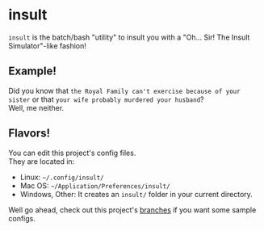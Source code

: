 # insult

`insult` is the batch/bash "utility" to insult you with a "Oh... Sir! The Insult Simulator"-like fashion!

## Example!

Did you know that `the Royal Family can't exercise because of your sister` or that `your wife probably murdered your husband`?  
Well, me neither.

## Flavors!

You can edit this project's config files.  
They are located in:  
 - Linux: `~/.config/insult/`
 - Mac OS: `~/Application/Preferences/insult/`
 - Windows, Other: It creates an `insult/` folder in your current directory.

Well go ahead, check out this project's [branches](https://github.com/legolord208/insult/branches) if you want some sample configs.
